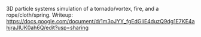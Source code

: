 3D particle systems simulation of a tornado/vortex, fire, and a rope/cloth/spring. Writeup: https://docs.google.com/document/d/1m3oJYY_fgEdGIiE4duzQ9dg1E7KE4ahjraJIUK0ah6Q/edit?usp=sharing
